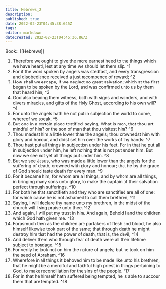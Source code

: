 ```yaml
---
title: Hebrews_2
description: 
published: true
date: 2022-02-23T04:45:38.645Z
tags: 
editor: markdown
dateCreated: 2022-02-23T04:45:36.867Z
---
```


 Book:: [[Hebrews]]
 1. Therefore we ought to give the more earnest heed to the things which we have heard, lest at any time we should let them slip. ^1
 2. For if the word spoken by angels was stedfast, and every transgression and disobedience received a just recompence of reward; ^2
 3. How shall we escape, if we neglect so great salvation; which at the first began to be spoken by the Lord, and was confirmed unto us by them that heard him; ^3
 4. God also bearing them witness, both with signs and wonders, and with divers miracles, and gifts of the Holy Ghost, according to his own will? ^4
 5. For unto the angels hath he not put in subjection the world to come, whereof we speak. ^5
 6. But one in a certain place testified, saying, What is man, that thou art mindful of him? or the son of man that thou visitest him? ^6
 7. Thou madest him a little lower than the angels; thou crownedst him with glory and honour, and didst set him over the works of thy hands: ^7
 8. Thou hast put all things in subjection under his feet. For in that he put all in subjection under him, he left nothing that is not put under him. But now we see not yet all things put under him. ^8
 9. But we see Jesus, who was made a little lower than the angels for the suffering of death, crowned with glory and honour; that he by the grace of God should taste death for every man. ^9
 10. For it became him, for whom are all things, and by whom are all things, in bringing many sons unto glory, to make the captain of their salvation perfect through sufferings. ^10
 11. For both he that sanctifieth and they who are sanctified are all of one: for which cause he is not ashamed to call them brethren, ^11
 12. Saying, I will declare thy name unto my brethren, in the midst of the church will I sing praise unto thee. ^12
 13. And again, I will put my trust in him. And again, Behold I and the children which God hath given me. ^13
 14. Forasmuch then as the children are partakers of flesh and blood, he also himself likewise took part of the same; that through death he might destroy him that had the power of death, that is, the devil; ^14
 15. And deliver them who through fear of death were all their lifetime subject to bondage. ^15
 16. For verily he took not on him the nature of angels; but he took on him the seed of Abraham. ^16
 17. Wherefore in all things it behoved him to be made like unto his brethren, that he might be a merciful and faithful high priest in things pertaining to God, to make reconciliation for the sins of the people. ^17
 18. For in that he himself hath suffered being tempted, he is able to succour them that are tempted. ^18
